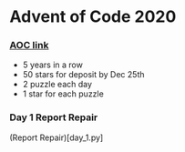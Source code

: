 # Advent of Code 2020
### [AOC link](https://adventofcode.com/2020/day/1)
- 5 years in a row
- 50 stars for deposit by Dec 25th
- 2 puzzle each day
- 1 star for each puzzle

### Day 1 Report Repair
(Report Repair)[day_1.py]